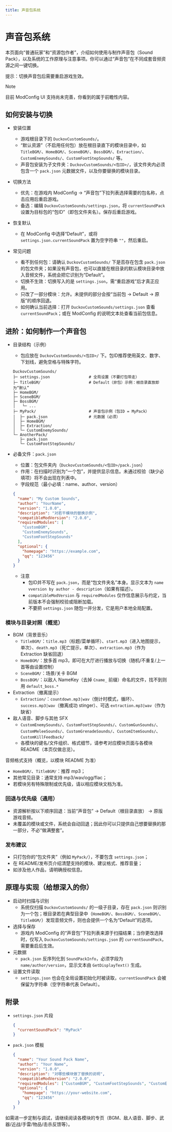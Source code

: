 ```yaml
---
title: 声音包系统
---
```


# 声音包系统

本页面向“普通玩家”和“资源包作者”，介绍如何使用与制作声音包（Sound Pack），以及系统的工作原理与注意事项。你可以通过“声音包”在不同成套音频资源之间一键切换。

提示：切换声音包后需要重启游戏生效。

> [!NOTE]
> 目前 ModConfig UI 支持尚未完善，你看到的属于前瞻性内容。

## 如何安装与切换

- 安装位置
  - 游戏根目录下的 `DuckovCustomSounds/`。
  - “默认资源”（不启用任何包）放在根目录直下的模块目录中，如 `TitleBGM/`、`HomeBGM/`、`SceneBGM/`、`BossBGM/`、`Extraction/`、`CustomEnemySounds/`、`CustomFootStepSounds/` 等。
  - 声音包安装为子文件夹：`DuckovCustomSounds/<包ID>/`，该文件夹内必须包含一个 `pack.json` 元数据文件，以及你要替换的模块目录。

- 切换方法
  - 优先：在游戏内 ModConfig → “声音包”下拉列表选择需要的包名称，点击应用后重启游戏。
  - 备选：编辑 `DuckovCustomSounds/settings.json`，将 `currentSoundPack` 设置为目标包的“包ID”（即包文件夹名）。保存后重启游戏。

- 恢复默认
  - 在 ModConfig 中选择“Default”，或将 `settings.json.currentSoundPack` 置为空字符串 `""`，然后重启。

- 常见问题
  - 看不到任何包：请确认 `DuckovCustomSounds/` 下是否存在包含 `pack.json` 的包文件夹；如果没有声音包，也可以直接在根目录的默认模块目录中放入音频文件，系统会把它识别为“Default”。
  - 切换不生效：切换写入的是 `settings.json`，需“重启游戏”后才真正应用。
  - 只改了一部分模块：允许。未提供的部分会按“当前包 → Default → 原版”的顺序回退。
  - 如何确认当前选择：打开 `DuckovCustomSounds/settings.json` 查看 `currentSoundPack`；或在 ModConfig 的说明文本处查看当前包信息。

## 进阶：如何制作一个声音包

- 目录结构（示例）
  - 包应放在 `DuckovCustomSounds/<包ID>/` 下。包ID推荐使用英文、数字、下划线，避免空格与特殊字符。

  ```
  DuckovCustomSounds/
  ├─ settings.json                 # 全局设置（不要打包带走）
  ├─ TitleBGM/                     # Default（非包）示例：根目录直放即为“默认”
  ├─ HomeBGM/
  ├─ SceneBGM/
  ├─ BossBGM/
  │   └─ ...
  ├─ MyPack/                       # 声音包示例（包ID = MyPack）
  │  ├─ pack.json                  # 元数据（必须）
  │  ├─ HomeBGM/
  │  ├─ Extraction/
  │  └─ CustomEnemySounds/
  └─ AnotherPack/
     ├─ pack.json
     └─ CustomFootStepSounds/
  ```

- 必备文件：`pack.json`
  - 位置：包文件夹内（`DuckovCustomSounds/<包ID>/pack.json`）
  - 作用：在扫描时识别为“一个包”，并提供显示信息。未通过校验（缺少必填项）将不会出现在列表中。
  - 字段规范（最小必填：name、author、version）

  ```json
  {
    "name": "My Custom Sounds",
    "author": "YourName",
    "version": "1.0.0",
    "description": "对若干模块的替换示例",
    "compatibleModVersion": "2.0.0",
    "requiredModules": [
      "CustomBGM",
      "CustomEnemySounds",
      "CustomFootStepSounds"
    ],
    "optional": {
      "homepage": "https://example.com",
      "qq": "123456"
    }
  }
  ```

  - 注意
    - 包ID并不写在 `pack.json`，而是“包文件夹名”本身。显示文本为 `name vversion by author - description`（如果有描述）。
    - `compatibleModVersion` 与 `requiredModules` 仅作信息展示与约定，当前版本不会强制校验或阻断加载。
    - 不要把 `settings.json` 随包一并分发，它是用户本地全局配置。

### 模块与目录对照（概览）

- BGM（背景音乐）
  - `TitleBGM/`：`title.mp3`（标题/菜单循环）、`start.mp3`（进入地图提示，单次）、`death.mp3`（死亡提示，单次）、`extraction.mp3`（作为 Extraction 缺省回退）
  - `HomeBGM/`：放多首 mp3，即可在大厅进行播放与切换（随机/不重复/上一首等由设置控制）
  - `SceneBGM/`：场景/关卡 BGM
  - `BossBGM/`：以敌人 NameKey（去掉 `Cname_` 前缀）命名的文件，找不到则用 `default_boss.*`
- Extraction（撤离提示）
  - `Extraction/`：`countdown.mp3|wav`（倒计时模式，循环）、`success.mp3|wav`（撤离成功 stinger）、可选 `extraction.mp3|wav`（作为缺省）
- 敌人语音、脚步与其他 SFX
  - `CustomEnemySounds/`、`CustomFootStepSounds/`、`CustomGunSounds/`、`CustomMeleeSounds/`、`CustomGrenadeSounds/`、`CustomItemSounds/`、`CustomKillFeedback/`
  - 各模块的键名/文件组织、格式细节，请参考对应模块页面与各模块 README（本页仅做总览）。

音频格式支持（概览，以模块 README 为准）
- `HomeBGM/`、`TitleBGM/`：推荐 mp3；
- 其他常见目录：通常支持 mp3/wav/ogg/flac；
- 若模块另有特殊限制或优先级，请以相应模块文档为准。

### 回退与优先级（通用）
- 资源解析按以下顺序回退：当前“声音包” → Default（根目录直放） → 原版游戏音频。
- 未覆盖的模块或文件，系统会自动回退；因此你可以只提供自己想要替换的那一部分，不必“做满整套”。

### 发布建议
- 只打包你的“包文件夹”（例如 `MyPack/`），不要包含 `settings.json`；
- 在 README/发布页介绍清楚支持的模块、建议格式、推荐音量；
- 如涉及他人作品，请明确授权信息。

## 原理与实现（给想深入的你）
- 启动时扫描与识别
  - 系统仅扫描 `DuckovCustomSounds/` 的一级子目录，存在 `pack.json` 则识别为一个包；根目录若在典型目录中（`HomeBGM/`、`BossBGM/`、`SceneBGM/`、`TitleBGM/`）发现音频文件，则也会提供一个名为“Default”的选项。
- 选择与保存
  - 游戏内 ModConfig 的“声音包”下拉列表来源于扫描结果；当你更改选择时，仅写入 `DuckovCustomSounds/settings.json` 的 `currentSoundPack`，需要重启后生效。
- 元数据
  - `pack.json` 反序列化到 `SoundPackInfo`，必须字段为 `name/author/version`，显示文本由 `GetDisplayText()` 生成。
- 设置文件读取
  - `settings.json` 也会在全局设置初始化时被读取，`currentSoundPack` 会被保留为字符串（空字符串代表 Default）。

## 附录

- `settings.json` 片段
  ```json
  {
    "currentSoundPack": "MyPack"
  }
  ```

- `pack.json` 模板
  ```json
  {
    "name": "Your Sound Pack Name",
    "author": "Your Name",
    "version": "1.0.0",
    "description": "对哪些模块做了替换的说明",
    "compatibleModVersion": "2.0.0",
    "requiredModules": ["CustomBGM", "CustomFootStepSounds", "CustomEnemySounds"],
    "optional": {
      "homepage": "https://your-website.com",
      "qq": "123456"
    }
  }
  ```

如需进一步定制与调试，请继续阅读各模块的专页（BGM、敌人语音、脚步、武器/近战/手雷/物品/击杀反馈等）。

